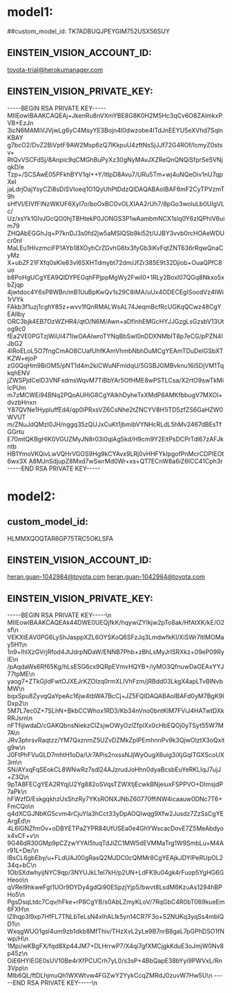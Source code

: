 # model1: 
##custom_model_id: 
TK7ADBUQJPEYGIM752USX56SUY
## EINSTEIN_VISION_ACCOUNT_ID: 
toyota-trial@herokumanager.com
## EINSTEIN_VISION_PRIVATE_KEY: 
-----BEGIN RSA PRIVATE KEY-----
MIIEowIBAAKCAQEAj+JkenRu8nVXmYBE8G8K0H2M5Hc3qCv6O8ZAlmkxPVB+EzJn
3icN6MAMiVJVjwLg6yC4MsyYE3Bojn4I0dwzobe4ITdJnEEYU5eXVhd7SqlnKBAY
g7bcO2/DvZ2BiVptF9AW2Msp6zQ7lKkpuU4zftNsSjJJf72G4ROf/lcmyZ0stsv+
RtQvVSCFdSj/8Anpic9qCMGhBuPyXz30gNyMAvJXZReQnQNQiSfprSe5VNjqkD/e
Tzp+/SCSAwE05PFkhBYV1qI++Y/ltIpD8Avu7/URu5Tm+wj4uNQeOiv1nU7qpXeI
jaLdrjOajYsyCZi8sDiSVIoeq1O1QyUhPtDdzQIDAQABAoIBAF6mF2CyTPVzmT9h
sHfVI/EIVfFINzWKUF6XyI7o/boOxBCOvOLXIAA2rUh7/8pGo3woluLb0UIgVLc/
Uz/xsYk1GIvJGcQO0hjTBHtekP0JONGS3P1wAambmNCX1slq0Y6zlQPhiV6uim79
ZHQAbEGGhJq+P7knDJ3s0fd2jw5aMSlQSb9ki52t/UJBY3vvb0rcHOAeWDUcr0nI
MaLEu1HlvzmciFP1AYb18XOyhCrZGvhG6tx3fyGb3iKvFqtZNT636rRqwQnaCyMz
X+ubZF21FXfq0sKle83vl6SXHTdmybt72dm/JfZr385E9t32Djiob+OuaQPfC8uo
b8PoHgUCgYEA9QIDYPEGqhFPjppMgWy2FwiI0+1RLy2BoxI07QGq8Nkxo5xbZjqp
4jwtdoc4Y6sP8WBn/mB1UuBpKwQv1s29C8iMA/uUx4ODECEgISoodVz4IWi1rVYk
FAkb3f1uzj1cghY85z+wvv1fQnRMALWsAL74JeqmBcfRcUGKqQCwz48CgYEAllby
ORC3bjk4EB7OzWZHR4/qtO/N6M/Awn+aDfInhEMGcHYJJGzgLsGzsbV13Utog9c0
fEa2VE0PGTzjWiUl471IwOAAlwroTYNqBbSwl0nDDXNMbIT8p7eCG/pPZN4IJbG2
4lRoELoL5O7fngCmAO8CUafUhfKAmVhmbNbhDuMCgYEAmTDuDeIGSbXTKZW+ejoP
zG0QqHm9BiOM5/pNT1d4m2kiCWuNFmldqU/5GSBJGMBvknu16i5DjVM1TqkqhENV
jZWSPjdCelD3VNFxdmsWqvM7TiBbYAr5OfHME8wPSTLCsa/X2rtO9swTkMiIcPUm
m7zMCWEi94BNq2PQoAUHiG8CgYAlkhDyheTxXMdP8AMKfbbugV7MXOl+dvzbHnxn
Y87QVNe1HypluffEd4/qp0iPRxsVZ6CsNhe2tZNCYV8H1iTD5zfZS6GaHZW0WVUT
m/ZNuJdQMzI0JH/nggq35zQUJxCuKt1jbmibVYNHcRLdL5hMv2467dBEsTfGGrtu
E70mtQKBgHIK0VGUZMyJN8r03i0qlAg5kd/H9cm9Y2EitPsDCPrTdl67zAFJkntb
HB1YmoVKQivLwVQHrVGOS9Hg9kCYAvx9LRj0vHHFYklpgofPnMcrCDPIEOt6wx3X
A8MJnSdjupZ8Mxd7wSwrMd0Wr+xs+QT7ECnW8a6iZ6ICC41Cph3r
-----END RSA PRIVATE KEY-----

# model2: 
## custom_model_id: 
HLMMXQOQTAR6GP75TRC5OKLSFA
## EINSTEIN_VISION_ACCOUNT_ID: 
heran.guan-1042984@toyota.com
heran.guan-1042984@toyota.com
## EINSTEIN_VISION_PRIVATE_KEY: 
-----BEGIN RSA PRIVATE KEY-----\n
MIIEowIBAAKCAQEAk44DWE0UEQjfkK/hqywiZYIkjw2pTo8ak/HfAtXK/kE/O2sf\n
VEKXtEAV0PG6LyShJasppXZL6OYSKoQ6SFzJq3LmdwfkKI/XiSWr7ltlMOMay5H1\n
1n9+lhlXzGVrjRfod4JtJdrpNDaW/ENNB7Phb+zBhLsMyJrISRXkz+09eP09RylE\n
/pAqdaWs6Rf65Kg/hLsESG6cx9QRpEVmvHQYB+/iyMO3QfnuwDaGEAxYYJ77tpME\n
yaog7+ZTkGjIdFwtOJXEJrKZOIzq0rmXLIVhFzm/jRBdd03LkgX4apLTvBlNvbMW\n
bqxSpu8ZyvqQaYpeAc16jw4tbWA7BcCj+JZ5FQIDAQABAoIBAFd0yM7BgK9IDxp2\n
5M7L7ec0Z+7SLhN+BkbCCWhox1RD3/Kb34nVno0bntKlM7FViJ4HATwtDXkRRJsm\n
nFTfijiwdaD/cGAKQbnsNiekzClZsjwOWyOzlZfplXx0cHbEQOj0yTSyt55W7M7A\n
JRv3phrsvRaqtzz/YM7QxznmZ5UZvDZMkZpIPEmhnnPv9k3QjwOlztX3oQxitg9w\n
J0FtPhFVuGLD7mhtH1oDa/Ur7APis2nxssNJjWyOugX6uig3iXjGqITGXScoUX3m\n
SN/AYxqFqSEokCL8WNwRz7sdl24AJzrudJoHhn0dyaBcsbEuYeRKLIqJ7ujJ+Z3Q\n
9pTA8FECgYEA2RYqjU2Yg882oSVqsTZWXtjEcwkBNjeiuxFSPPVO+DImsjdP7aPk\n
hFWzfD/EskgqkhzUsShzRy7YKsRONXJNbZ60770ffiNW4icaauw0DNc7T6+FmCQo\n
q4dXCGJNbKG5cvm4rCjuYla3hCct33yDpAOQIwqg9Xfw2Jusdz7ZzSsCgYEArgEd\n
4L6IGNZfmOv+oDBYETPaZYPR84UfUSEa0e4GhYWscacDovE7Z5MeAbdyox4vCF+v\n
9G46dR30GMp9pCZzwYYAI5tuqTdJiZC1MW5dEVMMaTrg1W9SmbLu+M4Ar91L+De/\n
lBsCL6gbEby/u+FLdUAJ00gRasQ2MJDC0cQMMr8CgYEAjkJDYlPeRUpOL234q+bC\n
1ObSXdwhyijNYC9qp/3NYUJkL1el7kH/p2UN+LdFK9u04gk4rFuop5YgHG6GHeoo\n
qVRel9hkweFgt1UOr9DYDy4gdQi90ESpzjYjp5/bwvt8LsdM6KzuAs1294hBPHo5\n
PgsDsqLtdc7Cqv/hFke+rP8CgYB/s0AbLZmyKLoV/7RqGbC4R0bT069kueEm6FXH\n
lZlhqp3I9xp7HfFL7TNLbTeLsN4xlhALIk5yn14CR7F3o+S2NUKq3yqSs4mblQD1\n
WxqgWUO1gsl4um9zb1dkb8MfThiv/THzXvL2yLe9B7nrB8gaL7pGPhDSO1fNwp/H\n
1Mpi/wKBgFX/fqd8Xp44JM7+DLHrrwP7/X4qi7gfXMCjgkKduE3oJmjW0Nv8p45z\n
OiE6HYlEGE0sUV10Be4rXfPCUCrh7yL0/s3sP+4BbQapE38bYyi9PWVxL/Rn3Vpp\n
MIb6QL/ftDLhjmuQh1WXWtvw4FGZwY2YykCcqZMRdJ0zuvW7Hw5U\n
-----END RSA PRIVATE KEY-----\n